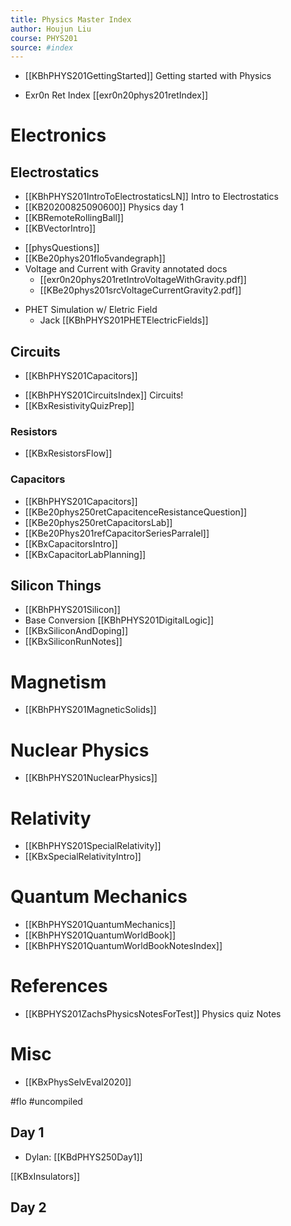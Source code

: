 ```yaml
---
title: Physics Master Index
author: Houjun Liu
course: PHYS201
source: #index
---
```


* [[KBhPHYS201GettingStarted]] Getting started with Physics
- Exr0n Ret Index [[exr0n20phys201retIndex]]
 
# Electronics
## Electrostatics
* [[KBhPHYS201IntroToElectrostaticsLN]] Intro to Electrostatics
* [[KB20200825090600]] Physics day 1
* [[KBRemoteRollingBall]]
* [[KBVectorIntro]]
- [[physQuestions]]
- [[KBe20phys201flo5vandegraph]]
- Voltage and Current with Gravity annotated docs
	- [[exr0n20phys201retIntroVoltageWithGravity.pdf]]
	- [[KBe20phys201srcVoltageCurrentGravity2.pdf]]
 * PHET Simulation w/ Eletric Field
     * Jack [[KBhPHYS201PHETElectricFields]]
	 
## Circuits
- [[KBhPHYS201Capacitors]] 
* [[KBhPHYS201CircuitsIndex]] Circuits!
* [[KBxResistivityQuizPrep]]

### Resistors
- [[KBxResistorsFlow]]


### Capacitors
- [[KBhPHYS201Capacitors]]
- [[KBe20phys250retCapacitenceResistanceQuestion]]
- [[KBe20phys250retCapacitorsLab]]
- [[KBe20Phys201refCapacitorSeriesParralel]]
- [[KBxCapacitorsIntro]]
- [[KBxCapacitorLabPlanning]]

## Silicon Things
- [[KBhPHYS201Silicon]]
- Base Conversion [[KBhPHYS201DigitalLogic]]
- [[KBxSiliconAndDoping]]
- [[KBxSiliconRunNotes]]

# Magnetism
- [[KBhPHYS201MagneticSolids]]

# Nuclear Physics
- [[KBhPHYS201NuclearPhysics]] 

# Relativity
- [[KBhPHYS201SpecialRelativity]] 
- [[KBxSpecialRelativityIntro]]

# Quantum Mechanics
- [[KBhPHYS201QuantumMechanics]]
- [[KBhPHYS201QuantumWorldBook]]
- [[KBhPHYS201QuantumWorldBookNotesIndex]]

# References
* [[KBPHYS201ZachsPhysicsNotesForTest]] Physics quiz Notes

# Misc 
* [[KBxPhysSelvEval2020]]


#flo  #uncompiled

## Day 1
- Dylan: [[KBdPHYS250Day1]]

[[KBxInsulators]]


## Day 2





